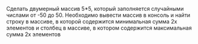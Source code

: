 Сделать двумерный массив 5*5, который заполняется случайными числами от -50 до 50. Необходимо вывести массив в консоль и
найти строку в массиве, в которой содержится минимальная сумма 2х элементов и столбец в массиве, в котором содержится
максимальная сумма 2х элементов